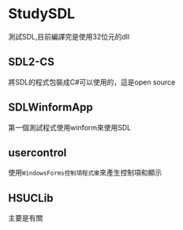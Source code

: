 # StudySDL
測試SDL,目前編譯完是使用32位元的dll

## SDL2-CS
將SDL的程式包裝成C#可以使用的，這是open source

## SDLWinformApp
第一個測試程式使用winform來使用SDL

## usercontrol
使用`WindowsForms控制項程式庫`來產生控制項和顯示

## HSUCLib
主要是有關
